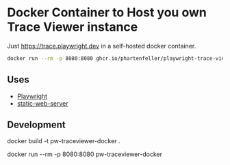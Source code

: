 # Docker Container to Host you own Trace Viewer instance

Just https://trace.playwright.dev in a self-hosted docker container.

```sh
docker run --rm -p 8080:8080 ghcr.io/phartenfeller/playwright-trace-viewer-docker
```

## Uses

- [Playwright](https://github.com/microsoft/playwright)
- [static-web-server](https://github.com/static-web-server/static-web-server)

## Development

docker build -t pw-traceviewer-docker .

docker run --rm -p 8080:8080 pw-traceviewer-docker
